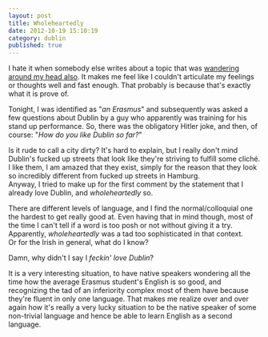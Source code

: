 ```yaml
---
layout: post
title: Wholeheartedly
date: 2012-10-19 15:10:19
category: dublin
published: true
---
```


I hate it when somebody else writes about a topic that was [wandering around my head also](http://boardingwiththebangladeshis.wordpress.com/2012/10/18/the-beginning/). It makes me feel like I couldn't articulate my feelings or thoughts well and fast enough. That probably is because that's exactly what it is prove of. 

Tonight, I was identified as "*an Erasmus*" and subsequently was asked a few questions about Dublin by a guy who apparently was training for his stand up performance. So, there was the obligatory Hitler joke, and then, of course: "*How do you like Dublin so far?*"

Is it rude to call a city dirty? It's hard to explain, but I really don't mind Dublin's fucked up streets that look like they're striving to fulfill some cliché. I like them, I am amazed that they exist, simply for the reason that they look so incredibly different from fucked up streets in Hamburg.  
Anyway, I tried to make up for the first comment by the statement that I already love Dublin, and *wholeheartedly* so.

There are different levels of language, and I find the normal/colloquial one the hardest to get really good at. Even having that in mind though, most of the time I can't tell if a word is too posh or not without giving it a try. Apparently, *wholeheartedly* was a tad too sophisticated in that context.  
Or for the Irish in general, what do I know? 

Damn, why didn't I say I *feckin' love Dublin*?

It is a very interesting situation, to have native speakers wondering all the time how the average Erasmus student's English is so good, and recognizing the tad of an inferiority complex most of them have because they're fluent in only one language. That makes me realize over and over again how it's really a very lucky situation to be the native speaker of some non-trivial language and hence be able to learn English as a second language.